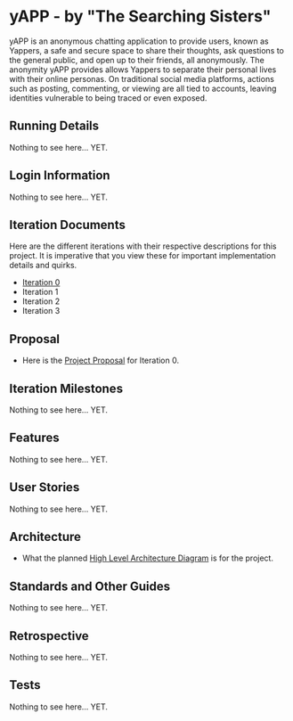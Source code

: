 # yAPP - by "The Searching Sisters"
yAPP is an anonymous chatting application to provide users, known as Yappers, a safe and secure space to share their thoughts, ask questions to the general public, and open up to their friends, all anonymously. The anonymity yAPP provides allows Yappers to separate their personal lives with their online personas. On traditional social media platforms, actions such as posting, commenting, or viewing are all tied to accounts, leaving identities vulnerable to being traced or even exposed.


## Running Details
Nothing to see here... YET.


## Login Information
Nothing to see here... YET.


## Iteration Documents
Here are the different iterations with their respective descriptions for this project. It is imperative that you view these for important implementation details and quirks.

- [Iteration 0](./Sprint%200/Iteration%201.md) 
- Iteration 1
- Iteration 2
- Iteration 3


## Proposal
- Here is the [Project Proposal](./Sprint%200/Project%20Proposal.md) for Iteration 0.


## Iteration Milestones
Nothing to see here... YET.


## Features
Nothing to see here... YET.


## User Stories
Nothing to see here... YET.


## Architecture
- What the planned [High Level Architecture Diagram](./Sprint%200/yAPP%20HLA.png) is for the project.


## Standards and Other Guides
Nothing to see here... YET.


## Retrospective
Nothing to see here... YET.


## Tests
Nothing to see here... YET.
